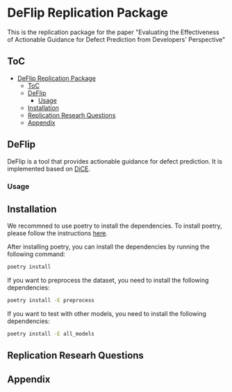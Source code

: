 # DeFlip Replication Package

This is the replication package for the paper "Evaluating the Effectiveness of Actionable Guidance for Defect Prediction from Developers' Perspective"

## ToC
- [DeFlip Replication Package](#deflip-replication-package)
  - [ToC](#toc)
  - [DeFlip](#deflip)
    - [Usage](#usage)
  - [Installation](#installation)
  - [Replication Researh Questions](#replication-researh-questions)
  - [Appendix](#appendix)

## DeFlip

DeFlip is a tool that provides actionable guidance for defect prediction. It is implemented based on [DiCE](https://github.com/interpretml/DiCE/tree/main).

### Usage



## Installation
We recommned to use poetry to install the dependencies. To install poetry, please follow the instructions [here](https://python-poetry.org/docs/#installation).

After installing poetry, you can install the dependencies by running the following command:
```bash
poetry install
```

If you want to preprocess the dataset, you need to install the following dependencies:
```bash
poetry install -E preprocess
```

If you want to test with other models, you need to install the following dependencies:
```bash
poetry install -E all_models
```

## Replication Researh Questions


## Appendix



